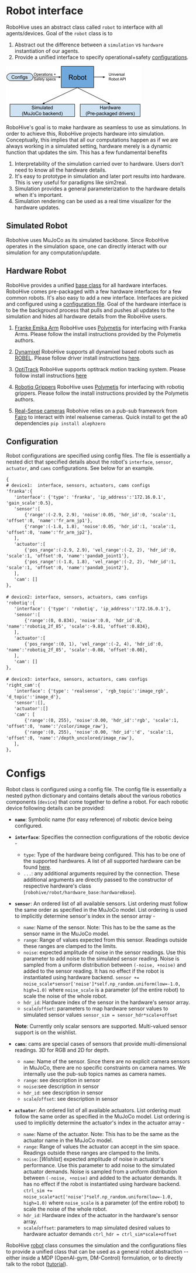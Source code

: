 # Robot interface
RoboHive uses an abstract class called `robot` to interface with all agents/devices. Goal of the `robot` class is to
1. Abstract out the difference between a `simulation` vs `hardware` instantiation of our agents.
2. Provide a unified interface to specify operational+safety [configurations]().

![Alt text](robohive_robot_overview.png "Optional title")

RoboHive's goal is to make hardware as seamless to use as simulations. In order to achieve this, RoboHive projects hardware into simulation. Conceptually, this implies that all our computations happen as if we are always working in a simulated setting, hardware merely is a dynamic function that updates the sim. This has a few fundamental benefits
1. Interpretability of the simulation carried over to hardware. Users don't need to know all the hardware details.
2. It's easy to prototype in simulation and later port results into hardware. This is very useful for paradigms like sim2real.
3. Simulation provides a general parameterization to the hardware details when it's important.
4. Simulation rendering can be used as a real time visualizer for the hardware updates.

## Simulated Robot
Robohive uses MuJoCo as its simulated backbone. Since RoboHive operates in the simulation space, one can directly interact with our simulation for any computation/update.

## Hardware Robot
RoboHive provides a unified [base class](hardware_base.py) for all hardware interfaces. RoboHive comes pre-packaged with a few hardware interfaces for a few common robots. It's also easy to add a new interface. Interfaces are picked and configured using a [configuration file](). Goal of the hardware interface is to be the background process that pulls and pushes all updates to the simulation and hides all hardware details from the RoboHive users.

1. [Franke Emika Arm](https://www.franka.de/)
RoboHive uses [Polymetis](https://facebookresearch.github.io/fairo/polymetis/) for interfacing with Franka Arms. Please follow the install instructions provided by the Polymetis authors.

2. [Dynamixel](http://www.dynamixel.com/)
RoboHive supports all dynamixel based robots such as [ROBEL](http://roboticsbenchmarks.org/). Please follow driver install instructions [here](https://github.com/vikashplus/dynamixel).

3. [OptiTrack](https://optitrack.com/)
RoboHive supports optitrack motion tracking system. Please follow install instructions [here](https://github.com/vikashplus/OptiTrack)


4. [Robotiq Grippers](https://robotiq.com)
RoboHive uses [Polymetis](https://facebookresearch.github.io/fairo/polymetis/) for interfacing with robotiq grippers. Please follow the install instructions provided by the Polymetis authors.

5. [Real-Sense cameras](https://www.intelrealsense.com/)
Robohive relies on a pub-sub framework from [Fairo](https://github.com/facebookresearch/fairo) to interact with intel realsense cameras. Quick install
to get the a0 dependencies `pip install alephzero`

## Configuration
Robot configurations are specified using config files. The file is essentially a nested dict that specified details about the robot's `interface`, `sensor`, `actuator`, and `cams` configurations. See below for an example.
```
{
# device1:  interface, sensors, actuators, cams configs
'franka':{
   'interface': {'type': 'franka', 'ip_address':'172.16.0.1', 'gain_scale':0.5},
   'sensor':[
       {'range':(-2.9, 2.9), 'noise':0.05, 'hdr_id':0, 'scale':1, 'offset':0, 'name':'fr_arm_jp1'},
       {'range':(-1.8, 1.8), 'noise':0.05, 'hdr_id':1, 'scale':1, 'offset':0, 'name':'fr_arm_jp2'},
   ],
   'actuator':[
       {'pos_range':(-2.9, 2.9), 'vel_range':(-2, 2), 'hdr_id':0, 'scale':1, 'offset':0, 'name':'panda0_joint1'},
       {'pos_range':(-1.8, 1.8), 'vel_range':(-2, 2), 'hdr_id':1, 'scale':1, 'offset':0, 'name':'panda0_joint2'},
   ],
   'cam': []
},

# device2: interface, sensors, actuators, cams configs
'robotiq':{
   'interface': {'type': 'robotiq', 'ip_address':'172.16.0.1'},
   'sensor':[
       {'range':(0, 0.834), 'noise':0.0, 'hdr_id':0, 'name':'robotiq_2f_85', 'scale':-9.81, 'offset':0.834},
   ],
   'actuator':[
       {'pos_range':(0, 1), 'vel_range':(-2, 4), 'hdr_id':0, 'name':'robotiq_2f_85', 'scale':-0.08, 'offset':0.08},
   ],
   'cam': []
},

# device3: interface, sensors, actuators, cams configs
'right_cam':{
   'interface': {'type': 'realsense', 'rgb_topic':'image_rgb', 'd_topic':'image_d'},
   'sensor':[],
   'actuator':[]
   'cam': [
       {'range':(0, 255), 'noise':0.00, 'hdr_id':'rgb', 'scale':1, 'offset':0, 'name':'/color/image_raw'},
       {'range':(0, 255), 'noise':0.00, 'hdr_id':'d', 'scale':1, 'offset':0, 'name':'/depth_uncolored/image_raw'},
   ],
},
```


# Configs
Robot class is configured using a config file. The config file is essentially a nested python dictionary and contains details about the various robotics components (`device`) that come together to define a robot. For each robotic device following details can be provided:

- **`name`**: Symbolic name (for easy reference) of robotic device being configured.

- **`interface`**: Specifies the connection configurations of the robotic device -
   - `type`: Type of the hardware being configured. This has to be one of the supported hardwares. A list of all supported hardware can be found [here](#hardware-robot).
   - `...`:  any additional arguments required by the connection. These additional arguments are directly passed to the constructor of respective hardware's class (`robohive/robot/hardware_base:hardwareBase`).

- **`sensor`**: An ordered list of all available sensors. List ordering must follow the same order as specified in the MuJoCo model. List ordering is used to implicitly determine sensor's index in the sensor array -
   - `name`: Name of the sensor. Note: This has to be the same as the sensor name in the MuJoCo model.
   - `range`: Range of values expected from this sensor. Readings outside these ranges are clamped to the limits.
   - `noise`: expected amplitude of noise in the sensor readings. Use this parameter to add noise to the simulated sensor reading. Noise is sampled from a uniform distribution between `(-noise, +noise)` and added to the sensor reading. It has no effect if the robot is instantiated using hardware backend. ```sensor += noise_scale*sensor['noise']*self.np_random.uniform(low=-1.0, high=1.0)``` where `noise_scale` is a parameter (of the entire robot) to scale the noise of the whole robot.
   - `hdr_id`: Hardware index of the sensor in the hardware's sensor array.
   - `scale`/`offset`: parameters to map hardware sensor values to simulated sensor values `sensor_sim = sensor_hdr*scale+offset`

   **Note**: Currently only scalar sensors are supported. Multi-valued sensor support is on the wishlist.

- **`cams`**: cams are special cases of sensors that provide multi-dimensional readings. 3D for RGB and 2D for depth.
   - `name`: Name of the sensor. Since there are no explicit camera sensors in MuJoCo, there are no specific constraints on camera names. We internally use the pub-sub topics names as camera names.
   - `range`: see description in sensor
   - `noise`:see description in sensor
   - `hdr_id`: see description in sensor
   - `scale`/`offset`: see description in sensor

- **`actuator`**: An ordered list of all available actuators. List ordering must follow the same order as specified in the MuJoCo model. List ordering is used to implicitly determine the actuator's index in the actuator array -
   - `name`: Name of the actuator. Note: This has to be the same as the actuator name in the MuJoCo model.
   - `range`: Range of values the actuator can accept in the sim space. Readings outside these ranges are clamped to the limits.
   - `noise`: [_Wishlist_] expected amplitude of noise in actuator's performance. Use this parameter to add noise to the simulated actuator demands. Noise is sampled from a uniform distribution between `(-noise, +noise)` and added to the actuator demands. It has no effect if the robot is instantiated using hardware backend. ```ctrl_sim += noise_scale*act['noise']*self.np_random.uniform(low=-1.0, high=1.0)``` where `noise_scale` is a parameter (of the entire robot) to scale the noise of the whole robot.
   - `hdr_id`: Hardware index of the actuator in the hardware's sensor array.
   - `scale`/`offset`: parameters to map simulated desired values to hardware actuator demands `ctrl_hdr = ctrl_sim*scale+offset`


RoboHive [robot](robot.py) class consumes the simulation and the configurations files to provide a unified class that can be used as a general robot abstraction -- either inside a MDP (OpenAI-gym, DM-Control) formulation, or to directly talk to the robot ([tutorial](../tutorials/examine_robot.py)).